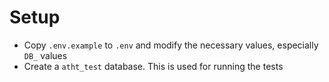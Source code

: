 # Setup

* Copy `.env.example` to `.env` and modify the necessary values, especially 
`DB_` values
* Create a `atht_test` database. This is used for running the tests
